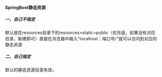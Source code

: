 #### SpringBoot静态资源

##### 一、自己不指定

默认放在resources目录下的resources>static>public（优先级，如果没有对应目录，新建即可）直接在浏览器中输入"localhost：端口号/"就可以访问到对应的静态资源

##### 二、自己指定

默认的静态资源目录失效，